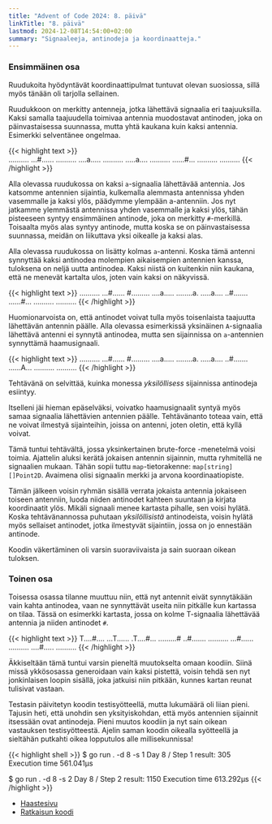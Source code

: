 ```yaml
---
title: "Advent of Code 2024: 8. päivä"
linkTitle: "8. päivä"
lastmod: 2024-12-08T14:54:00+02:00
summary: "Signaaleeja, antinodeja ja koordinaatteja."
---
```

### Ensimmäinen osa
Ruudukoita hyödyntävät koordinaattipulmat tuntuvat olevan suosiossa, sillä myös tänään oli tarjolla sellainen.

Ruudukkoon on merkitty antenneja, jotka lähettävä signaalia eri taajuuksilla. Kaksi samalla taajuudella toimivaa antennia muodostavat antinoden, joka on päinvastaisessa suunnassa, mutta yhtä kaukana kuin kaksi antennia. Esimerkki selventänee ongelmaa.

{{< highlight text >}}  
..........
...#......
..........
....a.....
..........
.....a....
..........
......#...
..........
..........
{{< /highlight >}}

Alla olevassa ruudukossa on kaksi `a`-signaalia lähettävää antennia. Jos katsomme antennien sijaintia, kulkemalla alemmasta antennissa yhden vasemmalle ja kaksi ylös, päädymme ylempään a-antenniin. Jos nyt jatkamme ylemmästä antennissa yhden vasemmalle ja kaksi ylös, tähän pisteeseen syntyy ensimmäinen antinode, joka on merkitty `#`-merkillä. Toisaalta myös alas syntyy antinode, mutta koska se on päinvastaisessa suunnassa, meidän on liikuttava yksi oikealle ja kaksi alas.

Alla olevassa ruudukossa on lisätty kolmas `a`-antenni. Koska tämä antenni synnyttää kaksi antinodea molempien aikaisempien antennien kanssa, tuloksena on neljä uutta antinodea. Kaksi niistä on kuitenkin niin kaukana, että ne menevät kartalta ulos, joten vain kaksi on näkyvissä.

{{< highlight text >}}
..........
...#......
#.........
....a.....
........a.
.....a....
..#.......
......#...
..........
..........
{{< /highlight >}}

Huomionarvoista on, että antinodet voivat tulla myös toisenlaista taajuutta lähettävän antennin päälle. Alla olevassa esimerkissä yksinäinen `A`-signaalia lähettävä antenni ei synnytä antinodea, mutta sen sijainnissa on `a`-antennien synnyttämä haamusignaali.

{{< highlight text >}}
..........
...#......
#.........
....a.....
........a.
.....a....
..#.......
......A...
..........
..........
{{< /highlight >}}

Tehtävänä on selvittää, kuinka monessa *yksilöllisess* sijainnissa antinodeja esiintyy.

Itselleni jäi hieman epäselväksi, voivatko haamusignaalit syntyä myös samaa signaalia lähettävien antennien päälle. Tehtävänanto toteaa vain, että ne voivat ilmestyä sijainteihin, joissa on antenni, joten oletin, että kyllä voivat.

Tämä tuntui tehtävältä, jossa yksinkertainen brute-force -menetelmä voisi toimia. Ajattelin aluksi kerätä jokaisen antennin sijainnin, mutta ryhmitellä ne signaalien mukaan. Tähän sopii tuttu `map`-tietorakenne: `map[string][]Point2D`. Avaimena olisi signaalin merkki ja arvona koordinaatiopiste.

Tämän jälkeen voisin ryhmän sisällä verrata jokaista antennia jokaiseen toiseen antenniin, luoda niiden antinodet kahteen suuntaan ja kirjata koordinaatit ylös. Mikäli signaali menee kartasta pihalle, sen voisi hylätä. Koska tehtävänannossa puhutaan *yksilöllisistä* antinodeista, voisin hylätä myös sellaiset antinodet, jotka ilmestyvät sijaintiin, jossa on jo ennestään antinode.

Koodin väkertäminen oli varsin suoraviivaista ja sain suoraan oikean tuloksen.

### Toinen osa

Toisessa osassa tilanne muuttuu niin, että nyt antennit eivät synnytäkään vain kahta antinodea, vaan ne synnyttävät useita niin pitkälle kun kartassa on tilaa. Tässä on esimerkki kartasta, jossa on kolme T-signaalia lähettävää antennia ja niiden antinodet `#`.

{{< highlight text >}}
T....#....
...T......
.T....#...
.........#
..#.......
..........
...#......
..........
....#.....
..........
{{< /highlight >}}

Äkkiseltään tämä tuntui varsin pieneltä muutokselta omaan koodiin. Siinä missä ykkösosassa generoidaan vain kaksi pistettä, voisin tehdä sen nyt jonkinlaisen loopin sisällä, joka jatkuisi niin pitkään, kunnes kartan reunat tulisivat vastaan.

Testasin päivitetyn koodin testisyötteellä, mutta lukumäärä oli liian pieni. Tajusin heti, että unohdin sen yksityiskohdan, että myös antennien sijainnit itsessään ovat antinodeja. Pieni muutos koodiin ja nyt sain oikean vastauksen testisyötteestä. Ajelin saman koodin oikealla syötteellä ja sieltähän putkahti oikea lopputulos alle millisekunnissa!

{{< highlight shell >}}
$ go run . -d 8 -s 1
Day 8 / Step 1 result: 305
Execution time 561.041µs

$ go run . -d 8 -s 2
Day 8 / Step 2 result: 1150
Execution time 613.292µs
{{< /highlight >}}

- [Haastesivu](https://adventofcode.com/2024/day/8)
- [Ratkaisun koodi](https://github.com/saaste/advent-of-code-2024/blob/main/pkg/puzzle/8.go)